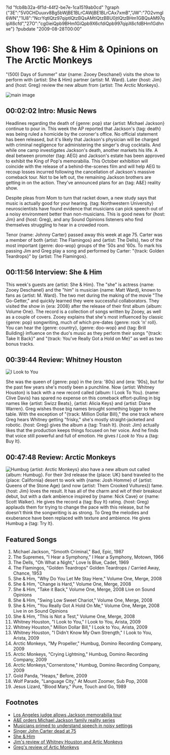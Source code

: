 ?id "fcb8b32a-6f1d-44f2-be7e-1ca1519ab0cd"
?graph {"3E":"5V0CHDuuxv8Bg5bWjBE1BLrCAWjBE1BLrCAx7xmB","JW":"7O2vmgI6WN","1U8":"NcrYqtlQtz97qiptlQtzBQsAMtlQtzBBU0jtlQtzBHm1GBQsAM97qipX6cfd","27O":"cg0ieiQpb9BHm1GiQpb9X6cfdiQpb997qipX6cfdBHm1Gdhnxe"}
?pubdate "2009-08-28T00:00"

# Show 196: She & Him & Opinions on The Arctic Monkeys
"(500) Days of Summer" star {name: Zooey Deschanel} visits the show to perform with {artist: She & Him} partner {artist: M. Ward}. Later {host: Jim} and {host: Greg} review the new album from {artist: The Arctic Monkeys}.

![main image](https://static.soundopinions.org/images/sheandhim.jpg)

## 00:02:02 Intro: Music News
Headlines regarding the death of {genre: pop} star {artist: Michael Jackson} continue to pour in. This week the AP reported that Jackson's {tag: death} was being ruled a homicide by the coroner's office. No official statement has been released, but it's likely that Jackson's physician will be charged with criminal negligence for administering the singer's drug cocktails. And while one camp investigates Jackson's death, another markets his life. A deal between promoter {tag: AEG} and Jackson's estate has been approved to exhibit the King of Pop's memorabilia. This October exhibition will coincide with the release of a behind-the-scenes film and will help AEG to recoup losses incurred following the cancellation of Jackson's massive comeback tour. Not to be left out, the remaining Jackson brothers are getting in on the action. They've announced plans for an {tag: A&E} reality show.

Despite pleas from Mom to turn that racket down, a new study says that music is actually good for your hearing. {tag: Northwestern University} neuroscientists have found evidence that musicians can pick speech out of a noisy environment better than non-musicians. This is good news for {host: Jim} and {host: Greg}, and any Sound Opinions listeners who find themselves struggling to hear in a crowded room.

Tenor {name: Johnny Carter} passed away this week at age 75. Carter was a member of both {artist: The Flamingos} and {artist: The Dells}, two of the most important {genre: doo-wop} groups of the '50s and '60s. To mark his passing Jim and Greg play a song and performed by Carter: "{track: Golden Teardrops}" by {artist: The Flamingos}.

## 00:11:56 Interview: She & Him
This week's guests are {artist: She & Him}. The "she" is actress {name: Zooey Deschanel} and the "him" is musician {name: Matt Ward}, known to fans as {artist: M. Ward}. The two met during the making of the movie "The Go-Getter," and quickly learned they were successful collaborators. They visited the show in {era: 2008} after the release of their first album {album: Volume One}. The record is a collection of songs written by Zooey, as well as a couple of covers. Zooey explains that she's most influenced by classic {genre: pop} songwriting, much of which pre-dates {genre: rock 'n' roll}. You can hear the {genre: country}, {genre: doo-wop} and {tag: Brill Building} influence on the duo's music as they perform their songs "{track: Take It Back}" and "{track: You've Really Got a Hold on Me}" as well as two bonus tracks.

## 00:39:44 Review: Whitney Houston
![I Look to You](https://static.soundopinions.org/assets/196/1U80.jpg)

She was the queen of {genre: pop} in the {era: '80s} and {era: '90s}, but for the past few years she's mostly been a punchline. Now {artist: Whitney Houston} is back with a new record called {album: I Look To You}. {name: Clive Davis} has spared no expense on this comeback effort-pulling in big names like {artist: Swizz Beats}, {artist: Alicia Keys} and {artist: Diane Warren}. Greg wishes those big names brought something bigger to the table. With the exception of "{track: Million Dollar Bill}," the one track where Greg hears Whitney getting "frisky," she's mostly straight-jacketed and robotic. {host: Greg} gives the album a {tag: Trash It}. {host: Jim} actually likes that the production keeps things focused on her voice. And he finds that voice still powerful and full of emotion. He gives *I Look to You* a {tag: Buy It}.

## 00:47:48 Review: Arctic Monkeys
![Humbug](https://static.soundopinions.org/assets/196/27O0.jpg)
{artist: Arctic Monkeys} also have a new album out called {album: Humbug}. For their 3rd release the {place: UK} band traveled to the {place: California} desert to work with {name: Josh Homme} of {artist: Queens of the Stone Age} (and now {artist: Them Crooked Vultures}) fame. {host: Jim} loves the result. It has all of the charm and wit of their breakout debut, but with a dark ambience inspired by {name: Nick Cave} or {name: Scott Walker}. He gives the record a {tag: Buy It} rating. {host: Greg} applauds them for trying to change the pace with this release, but he doesn't think the songwriting is as strong. To Greg the melodies and exuberance have been replaced with texture and ambience. He gives Humbug a {tag: Try It}.

## Featured Songs
1. Michael Jackson, "Smooth Criminal," Bad, Epic, 1987
2. The Supremes, "I Hear a Symphony," I Hear a Symphony, Motown, 1966
3. The Dells, "Oh What a Night," Love Is Blue, Cadet, 1969
4. The Flamingos, "Golden Teardrops" Golden Teardrops / Carried Away, Chance, 1953
5. She & Him, "Why Do You Let Me Stay Here," Volume One, Merge, 2008
6. She & Him, "Change is Hard," Volume One, Merge, 2008
7. She & Him, "Take it Back," Volume One, Merge, 2008 Live on Sound Opinions
8. She & Him, "Swing Low Sweet Chariot," Volume One, Merge, 2008
9. She & Him, "You Really Got A Hold On Me," Volume One, Merge, 2008 Live in on Sound Opinions
10. She & Him, "This is Not a Test," Volume One, Merge, 2008
11. Whitney Houston, "I Look to You," I Look to You, Arista, 2009
12. Whitney Houston," Million Dollar Bill," I Look to You, Arista, 2009
13. Whitney Houston, "I Didn't Know My Own Strength," I Look to You, Arista, 2009
14. Arctic Monkeys, "My Propeller," Humbug, Domino Recording Company, 2009
15. Arctic Monkeys, "Crying Lightning," Humbug, Domino Recording Company, 2009
16. Arctic Monkeys,"Cornerstone," Humbug, Domino Recording Company, 2009
17. Gold Panda, "Heaps," Before, 2009
18. Wolf Parade, "Language City," At Mount Zoomer, Sub Pop, 2008
19. Jesus Lizard, "Blood Mary," Pure, Touch and Go, 1989

## Footnotes
- [Los Angeles judge allows Jackson memorabilia tour](http://www.nytimes.com/2009/08/24/arts/music/24jackson.html?_r=0&adxnnl=1&adxnnlx=1388433638-G+c56Ng5GF4+BaISvNSn/Q)
- [A&E orders Michael Jackson family reality series](http://www.reuters.com/article/2009/08/25/us-jackson-sb-idUSTRE57O65S20090825)
- [Musicians primed to understand speech in noisy settings](http://www.northwestern.edu/newscenter/stories/2009/08/music.html)
- [Singer John Carter dead at 75](http://abclocal.go.com/wls/story?id=6977054)
- [She & Him](http://www.sheandhim.com/)
- [Jim's review of Whitney Houston and Artic Monkeys](http://www.jimdero.com/News%202009/VivGirlsArcticMonkeysWhitneyHouston.htm)
- [Greg's review of Artic Monkeys](http://articles.chicagotribune.com/2009-12-04/entertainment/0912020343_1_favourite-worst-nightmare-arctic-monkeys-alex-turner)
